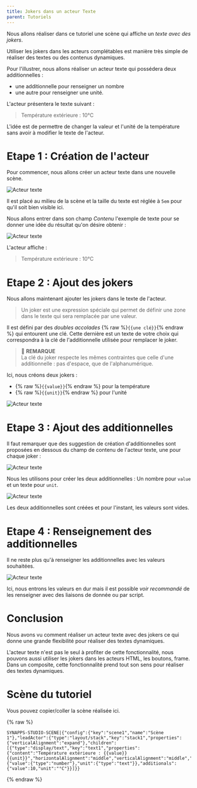 ```yaml
---
title: Jokers dans un acteur Texte
parent: Tutoriels
---
```


Nous allons réaliser dans ce tutoriel une scène qui affiche un *texte avec des jokers*.

Utiliser les jokers dans les acteurs complétables est manière très simple de réaliser des textes ou des contenus dynamiques.

Pour l'illustrer, nous allons réaliser un acteur texte qui possédera deux additionnelles :
- une additionnelle pour renseigner un nombre
- une autre pour renseigner une unité.

L'acteur présentera le texte suivant :
> Température extérieure : 10°C

L'idée est de permettre de changer la valeur et l'unité de la température sans avoir à modifier le texte de l'acteur.


# Etape 1 : Création de l'acteur

Pour commencer, nous allons créer un acteur texte dans une nouvelle scène.

![Acteur texte](../assets/tutorials/jokers-in-text/step-01.gif)


Il est placé au milieu de la scène et la taille du texte est réglée à `5em` pour qu'il soit bien visible ici.

Nous allons entrer dans son champ *Contenu* l'exemple de texte pour se donner une idée du résultat qu'on désire obtenir :

![Acteur texte](../assets/tutorials/jokers-in-text/step-02.gif)

L'acteur affiche :

> Température extérieure : 10°C

# Etape 2 : Ajout des jokers

Nous allons maintenant ajouter les jokers dans le texte de l'acteur.

> Un joker est une expression spéciale qui permet de définir une zone dans le texte qui sera remplacée par une valeur.

Il est défini par des *doubles accolades* {% raw %}`{{une clé}}`{% endraw %} qui entourent une clé. Cette dernière est un texte de votre choix qui correspondra à la clé de l'additionnelle utilisée pour remplacer le joker.

> 📌 **REMARQUE**<br>
La clé du joker respecte les mêmes contraintes que celle d'une additionnelle : pas d'espace, que de l'alphanumérique.

Ici, nous créons deux jokers :
- {% raw %}`{{value}}`{% endraw %} pour la température
- {% raw %}`{{unit}}`{% endraw %} pour l'unité

![Acteur texte](../assets/tutorials/jokers-in-text/step-03.gif)

# Etape 3 : Ajout des additionnelles

Il faut remarquer que des suggestion de création d'additionnelles sont proposées en dessous du champ de contenu de l'acteur texte, une pour chaque joker :

![Acteur texte](../assets/tutorials/jokers-in-text/picture-01.png)

Nous les utilisons pour créer les deux additionnelles : Un nombre pour `value` et un texte pour `unit`.

![Acteur texte](../assets/tutorials/jokers-in-text/step-04.gif)

Les deux additionnelles sont créées et pour l'instant, les valeurs sont vides.

# Etape 4 : Renseignement des additionnelles

Il ne reste plus qu'à renseigner les additionnelles avec les valeurs souhaitées.

![Acteur texte](../assets/tutorials/jokers-in-text/step-05.gif)

Ici, nous entrons les valeurs en dur mais il est possible *voir recommandé* de les renseigner avec des liaisons de donnée ou par script.


# Conclusion

Nous avons vu comment réaliser un acteur texte avec des jokers ce qui donne une grande flexibilité pour réaliser des textes dynamiques.

L'acteur texte n'est pas le seul à profiter de cette fonctionnalité, nous pouvons aussi utiliser les jokers dans les acteurs HTML, les boutons, frame. Dans un composite, cette fonctionnalité prend tout son sens pour réaliser des textes dynamiques.


# Scène du tutoriel

Vous pouvez copier/coller la scène réalisée ici.

{% raw %}
```
SYNAPPS-STUDIO-SCENE|{"config":{"key":"scene1","name":"Scène 1"},"leadActor":{"type":"layout/stack","key":"stack1","properties":{"verticalAlignment":"expand"},"children":[{"type":"display/text","key":"text1","properties":{"content":"Température extérieure : {{value}}{{unit}}","horizontalAlignment":"middle","verticalAlignment":"middle","fontSize":"5em"},"additionalDefs":{"value":{"type":"number"},"unit":{"type":"text"}},"additionals":{"value":10,"unit":"°C"}}]}}
```
{% endraw %}
